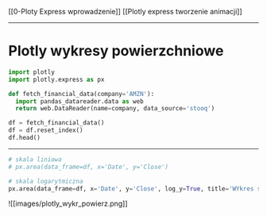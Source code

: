 [[0-Ploty Express wprowadzenie]]
[[Plotly express tworzenie animacji]]


---

# Plotly wykresy powierzchniowe
```py
import plotly
import plotly.express as px
```

```py
def fetch_financial_data(company='AMZN'):
  import pandas_datareader.data as web
  return web.DataReader(name=company, data_source='stooq')

df = fetch_financial_data()
df = df.reset_index()
df.head()
```

---


```py
# skala liniowa
# px.area(data_frame=df, x='Date', y='Close')

# skala logarytmiczna
px.area(data_frame=df, x='Date', y='Close', log_y=True, title='WYkres spółki Amazon')
```

![[images/plotly_wykr_powierz.png]]



















